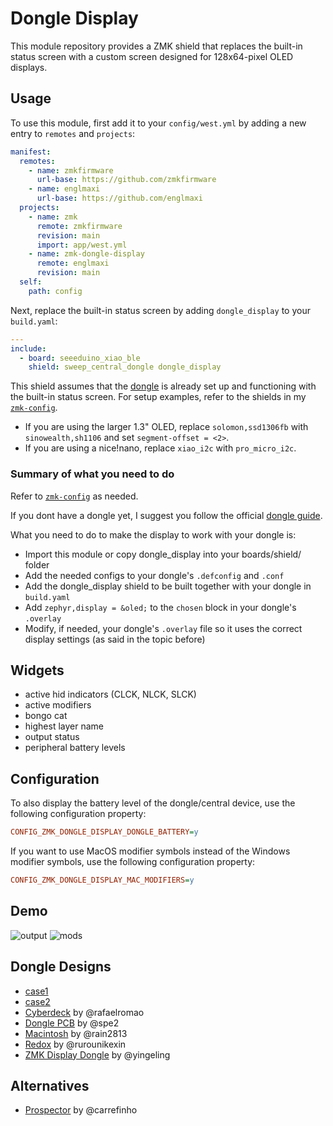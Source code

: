# Dongle Display

This module repository provides a ZMK shield that replaces the built-in status screen with a custom screen designed for 128x64-pixel OLED displays.

## Usage

To use this module, first add it to your `config/west.yml` by adding a new entry to `remotes` and `projects`:

```yaml west.yml
manifest:
  remotes:
    - name: zmkfirmware
      url-base: https://github.com/zmkfirmware
    - name: englmaxi
      url-base: https://github.com/englmaxi
  projects:
    - name: zmk
      remote: zmkfirmware
      revision: main
      import: app/west.yml
    - name: zmk-dongle-display
      remote: englmaxi
      revision: main
  self:
    path: config
```

Next, replace the built-in status screen by adding `dongle_display` to your `build.yaml`:

```yaml build.yaml
---
include:
  - board: seeeduino_xiao_ble
    shield: sweep_central_dongle dongle_display
```

This shield assumes that the [dongle](https://zmk.dev/docs/development/hardware-integration/dongle) is already set up and functioning with the built-in status screen.
For setup examples, refer to the shields in my [`zmk-config`](https://github.com/englmaxi/zmk-config/tree/master/boards/shields).
- If you are using the larger 1.3" OLED, replace `solomon,ssd1306fb` with `sinowealth,sh1106` and set `segment-offset = <2>`.
- If you are using a nice!nano, replace `xiao_i2c` with `pro_micro_i2c`.

### Summary of what you need to do

Refer to [`zmk-config`](https://github.com/englmaxi/zmk-config/tree/master/boards/shields) as needed.

If you dont have a dongle yet, I suggest you follow the official [dongle guide](https://zmk.dev/docs/development/hardware-integration/dongle).

What you need to do to make the display to work with your dongle is:

- Import this module or copy dongle_display into your boards/shield/ folder
- Add the needed configs to your dongle's `.defconfig` and `.conf`
- Add the dongle_display shield to be built together with your dongle in `build.yaml`
- Add `zephyr,display = &oled;` to the `chosen` block in your dongle's `.overlay`
- Modify, if needed, your dongle's `.overlay` file so it uses the correct display settings (as said in the topic before)

## Widgets
- active hid indicators (CLCK, NLCK, SLCK)
- active modifiers
- bongo cat
- highest layer name
- output status
- peripheral battery levels

## Configuration

To also display the battery level of the dongle/central device, use the following configuration property:

```ini
CONFIG_ZMK_DONGLE_DISPLAY_DONGLE_BATTERY=y
```

If you want to use MacOS modifier symbols instead of the Windows modifier symbols, use the following configuration property:

```ini
CONFIG_ZMK_DONGLE_DISPLAY_MAC_MODIFIERS=y
```

## Demo
![output](https://github.com/englmaxi/zmk-config/assets/43675074/8d268f23-1a4f-44c3-817e-c36dc96a1f8b)
![mods](https://github.com/englmaxi/zmk-config/assets/43675074/af9ec3f5-8f61-4629-abed-14ba0047f0bd)

## Dongle Designs
- [case1](/cases)
- [case2](/cases)
- [Cyberdeck](https://github.com/rafaelromao/keyboards/tree/main/stls/Dongle) by @rafaelromao
- [Dongle PCB](https://github.com/spe2/zmk_dongle_hardware) by @spe2
- [Macintosh](https://makerworld.com/en/models/403660) by @rain2813
- [Redox](https://makerworld.com/en/models/242951) by @rurounikexin
- [ZMK Display Dongle](https://makerworld.com/en/models/496738) by @yingeling

## Alternatives
- [Prospector](https://github.com/carrefinho/prospector) by @carrefinho
